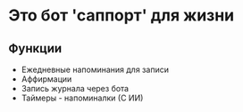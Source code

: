 # Это бот 'саппорт' для жизни

## Функции

- Ежедневные напоминания для записи
- Аффирмации
- Запись журнала через бота
- Таймеры - напоминалки (С ИИ)